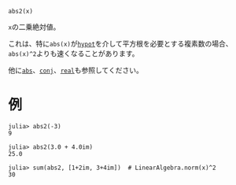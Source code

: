 ```
abs2(x)
```

`x`の二乗絶対値。

これは、特に`abs(x)`が[`hypot`](@ref)を介して平方根を必要とする複素数の場合、`abs(x)^2`よりも速くなることがあります。

他に[`abs`](@ref)、[`conj`](@ref)、[`real`](@ref)も参照してください。

# 例

```jldoctest
julia> abs2(-3)
9

julia> abs2(3.0 + 4.0im)
25.0

julia> sum(abs2, [1+2im, 3+4im])  # LinearAlgebra.norm(x)^2
30
```
